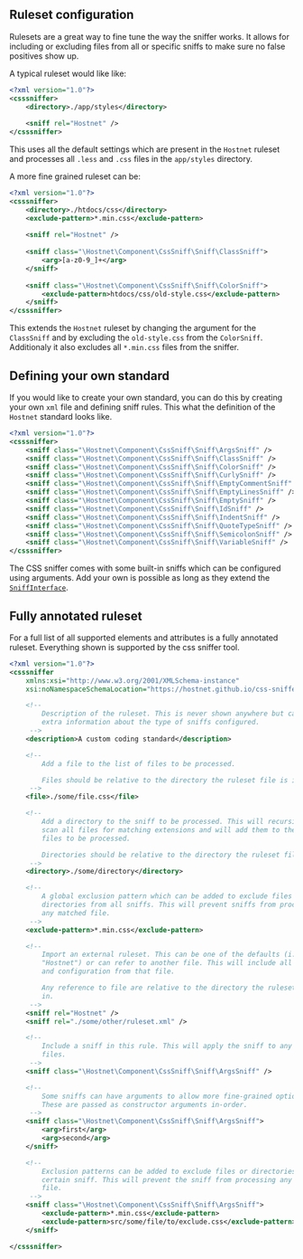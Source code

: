 Ruleset configuration
----------------
Rulesets are a great way to fine tune the way the sniffer works. It allows for including or excluding files from all or specific sniffs to make sure no false positives show up.

A typical ruleset would like like:
```xml
<?xml version="1.0"?>
<csssniffer>
    <directory>./app/styles</directory>
    
    <sniff rel="Hostnet" />
</csssniffer>
```
This uses all the default settings which are present in the `Hostnet` ruleset and processes all `.less` and `.css` files in the `app/styles` directory.

A more fine grained ruleset can be:
```xml
<?xml version="1.0"?>
<csssniffer>
    <directory>./htdocs/css</directory>
    <exclude-pattern>*.min.css</exclude-pattern>
    
    <sniff rel="Hostnet" />
    
    <sniff class="\Hostnet\Component\CssSniff\Sniff\ClassSniff">
        <arg>[a-z0-9_]+</arg>
    </sniff>
    
    <sniff class="\Hostnet\Component\CssSniff\Sniff\ColorSniff">
        <exclude-pattern>htdocs/css/old-style.css</exclude-pattern>
    </sniff>
</csssniffer>
```

This extends the `Hostnet` ruleset by changing the argument for the `ClassSniff` and by excluding the `old-style.css` from the `ColorSniff`. Additionaly it also excludes all `*.min.css` files from the sniffer.

## Defining your own standard
If you would like to create your own standard, you can do this by creating your own `xml` file and defining sniff rules. This what the definition of the `Hostnet` standard looks like.
```xml
<?xml version="1.0"?>
<csssniffer>
    <sniff class="\Hostnet\Component\CssSniff\Sniff\ArgsSniff" />
    <sniff class="\Hostnet\Component\CssSniff\Sniff\ClassSniff" />
    <sniff class="\Hostnet\Component\CssSniff\Sniff\ColorSniff" />
    <sniff class="\Hostnet\Component\CssSniff\Sniff\CurlySniff" />
    <sniff class="\Hostnet\Component\CssSniff\Sniff\EmptyCommentSniff" />
    <sniff class="\Hostnet\Component\CssSniff\Sniff\EmptyLinesSniff" />
    <sniff class="\Hostnet\Component\CssSniff\Sniff\EmptySniff" />
    <sniff class="\Hostnet\Component\CssSniff\Sniff\IdSniff" />
    <sniff class="\Hostnet\Component\CssSniff\Sniff\IndentSniff" />
    <sniff class="\Hostnet\Component\CssSniff\Sniff\QuoteTypeSniff" />
    <sniff class="\Hostnet\Component\CssSniff\Sniff\SemicolonSniff" />
    <sniff class="\Hostnet\Component\CssSniff\Sniff\VariableSniff" />
</csssniffer>
```
The CSS sniffer comes with some built-in sniffs which can be configured using arguments. Add your own is possible as long as they extend the [`SniffInterface`](https://github.com/hostnet/css-sniffer/blob/master/src/SniffInterface.php).

## Fully annotated ruleset
For a full list of all supported elements and attributes is a fully annotated ruleset. Everything shown is supported by the css sniffer tool.
```xml
<?xml version="1.0"?>
<csssniffer
    xmlns:xsi="http://www.w3.org/2001/XMLSchema-instance" 
    xsi:noNamespaceSchemaLocation="https://hostnet.github.io/css-sniffer/2.0/schema.xsd">

    <!--
        Description of the ruleset. This is never shown anywhere but can give
        extra information about the type of sniffs configured.
     -->
    <description>A custom coding standard</description>

    <!--
        Add a file to the list of files to be processed.

        Files should be relative to the directory the ruleset file is in.
     -->
    <file>./some/file.css</file>

    <!--
        Add a directory to the sniff to be processed. This will recursively
        scan all files for matching extensions and will add them to the list of
        files to be processed.

        Directories should be relative to the directory the ruleset file is in.
     -->
    <directory>./some/directory</directory>

    <!--
        A global exclusion pattern which can be added to exclude files or
        directories from all sniffs. This will prevent sniffs from processing
        any matched file.
     -->
    <exclude-pattern>*.min.css</exclude-pattern>

    <!--
        Import an external ruleset. This can be one of the defaults (i.e.,
        "Hostnet") or can refer to another file. This will include all sniffs
        and configuration from that file.

        Any reference to file are relative to the directory the ruleset file is
        in.
     -->
    <sniff rel="Hostnet" />
    <sniff rel="./some/other/ruleset.xml" />

    <!--
        Include a sniff in this rule. This will apply the sniff to any matched
        files.
     -->
    <sniff class="\Hostnet\Component\CssSniff\Sniff\ArgsSniff" />

    <!--
        Some sniffs can have arguments to allow more fine-grained options.
        These are passed as constructor arguments in-order.
     -->
    <sniff class="\Hostnet\Component\CssSniff\Sniff\ArgsSniff">
        <arg>first</arg>
        <arg>second</arg>
    </sniff>

    <!--
        Exclusion patterns can be added to exclude files or directories from a
        certain sniff. This will prevent the sniff from processing any matched
        file.
     -->
    <sniff class="\Hostnet\Component\CssSniff\Sniff\ArgsSniff">
        <exclude-pattern>*.min.css</exclude-pattern>
        <exclude-pattern>src/some/file/to/exclude.css</exclude-pattern>
    </sniff>

</csssniffer>

```
